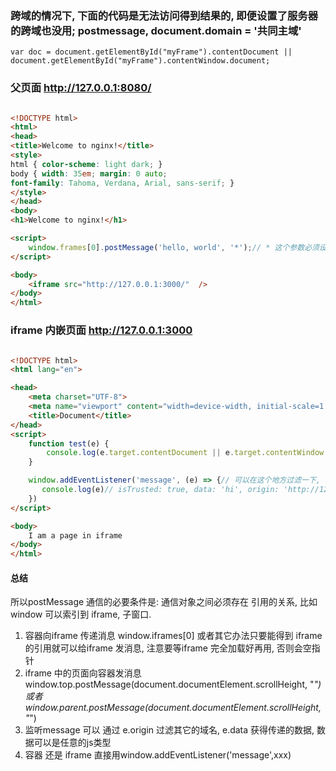 
### 跨域的情况下, 下面的代码是无法访问得到结果的, 即便设置了服务器的跨域也没用; postmessage, document.domain = '共同主域' 
```
var doc = document.getElementById("myFrame").contentDocument || document.getElementById("myFrame").contentWindow.document;
```


### 父页面 http://127.0.0.1:8080/
```html

<!DOCTYPE html>
<html>
<head>
<title>Welcome to nginx!</title>
<style>
html { color-scheme: light dark; }
body { width: 35em; margin: 0 auto;
font-family: Tahoma, Verdana, Arial, sans-serif; }
</style>
</head>
<body>
<h1>Welcome to nginx!</h1>

<script>
    window.frames[0].postMessage('hello, world', '*');// * 这个参数必须设置不然发不出去; 设置有两个值: *  和  ```http://127.0.0.1:3000``` 必须把协议IP端口都写清楚 可以保证发送成功
</script>

<body>
    <iframe src="http://127.0.0.1:3000/"  />
</body>
</html>
```

### iframe 内嵌页面 http://127.0.0.1:3000
```html

<!DOCTYPE html>
<html lang="en">

<head>
    <meta charset="UTF-8">
    <meta name="viewport" content="width=device-width, initial-scale=1.0">
    <title>Document</title>
</head>
<script>
    function test(e) {
        console.log(e.target.contentDocument || e.target.contentWindow.document)
    }

    window.addEventListener('message', (e) => {// 可以在这个地方过滤一下, 不是所有的容器页面都可以发信息过来
       console.log(e)// isTrusted: true, data: 'hi', origin: 'http://127.0.0.1:8080', lastEventId: '', source: Window, // 这个打印也只有在容器页面可以打印, 如果单独打开容器里面的页面是不会打印的
    })
</script>

<body>
    I am a page in iframe
</body>
</html>
```

####  总结
所以postMessage 通信的必要条件是: 通信对象之间必须存在 引用的关系, 比如 window 可以索引到 iframe, 子窗口. 
1. 容器向iframe 传递消息 window.iframes[0] 或者其它办法只要能得到 iframe 的引用就可以给iframe 发消息, 注意要等iframe 完全加载好再用, 否则会空指针
2. iframe 中的页面向容器发消息  window.top.postMessage(document.documentElement.scrollHeight, "*")    或者  window.parent.postMessage(document.documentElement.scrollHeight, "*") 
3. 监听message 可以 通过 e.origin 过滤其它的域名, e.data 获得传递的数据, 数据可以是任意的js类型
4. 容器 还是 iframe 直接用window.addEventListener('message',xxx)



